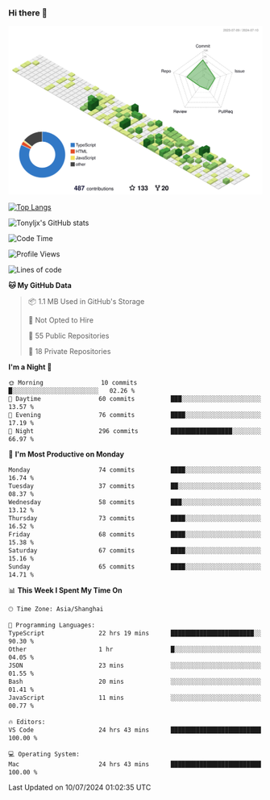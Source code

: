 ### Hi there 👋

![](./profile-3d-contrib/profile-green-animate.svg)

 

[![Top Langs](https://github-readme-stats.vercel.app/api/top-langs/?username=tonyljx)](https://github.com/anuraghazra/github-readme-stats)

![Tonyljx's GitHub stats](https://github-readme-stats.vercel.app/api?username=tonyljx&theme=default&show_icons=true)

 

<!--START_SECTION:waka-->
![Code Time](http://img.shields.io/badge/Code%20Time-463%20hrs%2051%20mins-blue)

![Profile Views](http://img.shields.io/badge/Profile%20Views-6-blue)

![Lines of code](https://img.shields.io/badge/From%20Hello%20World%20I%27ve%20Written-589.6%20thousand%20lines%20of%20code-blue)

**🐱 My GitHub Data** 

> 📦 1.1 MB Used in GitHub's Storage 
 > 
> 🚫 Not Opted to Hire
 > 
> 📜 55 Public Repositories 
 > 
> 🔑 18 Private Repositories 
 > 
**I'm a Night 🦉** 

```text
🌞 Morning                10 commits          █░░░░░░░░░░░░░░░░░░░░░░░░   02.26 % 
🌆 Daytime                60 commits          ███░░░░░░░░░░░░░░░░░░░░░░   13.57 % 
🌃 Evening                76 commits          ████░░░░░░░░░░░░░░░░░░░░░   17.19 % 
🌙 Night                  296 commits         █████████████████░░░░░░░░   66.97 % 
```
📅 **I'm Most Productive on Monday** 

```text
Monday                   74 commits          ████░░░░░░░░░░░░░░░░░░░░░   16.74 % 
Tuesday                  37 commits          ██░░░░░░░░░░░░░░░░░░░░░░░   08.37 % 
Wednesday                58 commits          ███░░░░░░░░░░░░░░░░░░░░░░   13.12 % 
Thursday                 73 commits          ████░░░░░░░░░░░░░░░░░░░░░   16.52 % 
Friday                   68 commits          ████░░░░░░░░░░░░░░░░░░░░░   15.38 % 
Saturday                 67 commits          ████░░░░░░░░░░░░░░░░░░░░░   15.16 % 
Sunday                   65 commits          ████░░░░░░░░░░░░░░░░░░░░░   14.71 % 
```


📊 **This Week I Spent My Time On** 

```text
🕑︎ Time Zone: Asia/Shanghai

💬 Programming Languages: 
TypeScript               22 hrs 19 mins      ███████████████████████░░   90.30 % 
Other                    1 hr                █░░░░░░░░░░░░░░░░░░░░░░░░   04.05 % 
JSON                     23 mins             ░░░░░░░░░░░░░░░░░░░░░░░░░   01.55 % 
Bash                     20 mins             ░░░░░░░░░░░░░░░░░░░░░░░░░   01.41 % 
JavaScript               11 mins             ░░░░░░░░░░░░░░░░░░░░░░░░░   00.77 % 

🔥 Editors: 
VS Code                  24 hrs 43 mins      █████████████████████████   100.00 % 

💻 Operating System: 
Mac                      24 hrs 43 mins      █████████████████████████   100.00 % 
```


 Last Updated on 10/07/2024 01:02:35 UTC
<!--END_SECTION:waka-->
